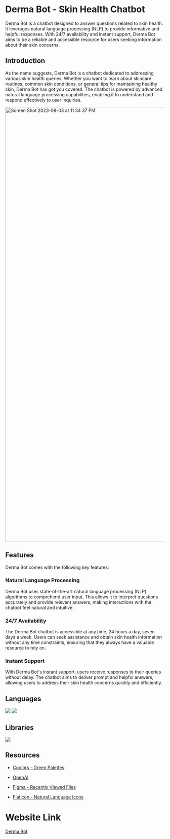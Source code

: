 # Derma Bot - Skin Health Chatbot

Derma Bot is a chatbot designed to answer questions related to skin health. It leverages natural language processing (NLP) to provide informative and helpful responses. With 24/7 availability and instant support, Derma Bot aims to be a reliable and accessible resource for users seeking information about their skin concerns.


## Introduction

As the name suggests, Derma Bot is a chatbot dedicated to addressing various skin health queries. Whether you want to learn about skincare routines, common skin conditions, or general tips for maintaining healthy skin, Derma Bot has got you covered. The chatbot is powered by advanced natural language processing capabilities, enabling it to understand and respond effectively to user inquiries.

<img width="1373" alt="Screen Shot 2023-08-03 at 11 34 37 PM" src="https://github.com/fouziiah/OpenAI_ChatBot/assets/134312119/d0d637bc-3a86-41f9-9349-93413204edce">

## Features

Derma Bot comes with the following key features:

### Natural Language Processing

Derma Bot uses state-of-the-art natural language processing (NLP) algorithms to comprehend user input. This allows it to interpret questions accurately and provide relevant answers, making interactions with the chatbot feel natural and intuitive.

### 24/7 Availability

The Derma Bot chatbot is accessible at any time, 24 hours a day, seven days a week. Users can seek assistance and obtain skin health information without any time constraints, ensuring that they always have a valuable resource to rely on.

### Instant Support

With Derma Bot's instant support, users receive responses to their queries without delay. The chatbot aims to deliver prompt and helpful answers, allowing users to address their skin health concerns quickly and efficiently.

## Languages

<img src="https://img.shields.io/badge/language-HTML-orange?style=flat-square">
<img src="https://img.shields.io/badge/language-CSS-blue?style=flat-square">

## Libraries

<img src="https://img.shields.io/badge/framework-React.js-blue?style=flat-square)">

## Resources
- [Coolors - Green Palettes](https://coolors.co/palettes/latest/green): 

- [OpenAI](https://openai.com/)

- [Figma - Recently Viewed Files](https://www.figma.com/files/recents-and-sharing/recently-viewed?fuid=1226739537922426656)

- [Flaticon - Natural Language Icons](https://www.flaticon.com/search?word=natural%20language)

# Website Link
 
 [Derma Bot](https://open-ai-chat-bot-three.vercel.app/)
